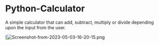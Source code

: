 # Python-Calculator
A simple calculator that can add, subtract, multiply or divide depending upon the input from the user.

[![Screenshot-from-2023-05-03-16-20-15.png](https://i.postimg.cc/t4jjDCX5/Screenshot-from-2023-05-03-16-20-15.png)
